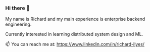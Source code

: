 ### Hi there 👋

<!--
**ragklaat/ragklaat** is a ✨ _special_ ✨ repository because its `README.md` (this file) appears on your GitHub profile.

Here are some ideas to get you started:

- 🔭 I’m currently working on ...
- 🌱 I’m currently learning ...
- 👯 I’m looking to collaborate on ...
- 🤔 I’m looking for help with ...
- 💬 Ask me about ...
- 📫 How to reach me: ...
- 😄 Pronouns: ...
- ⚡ Fun fact: ...
-->

My name is Richard and my main experience is enterprise backend engineering.

Currently interested in learning distributed system design and ML.

📫 You can reach me at: 
https://www.linkedin.com/in/richard-ilyes/
